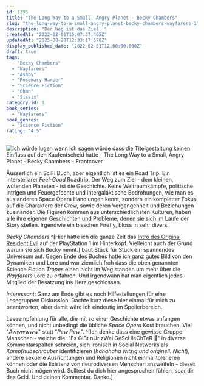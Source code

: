 ```yaml
---
id: 1395
title: "The Long Way to a Small, Angry Planet - Becky Chambers"
slug: "the-long-way-to-a-small-angry-planet-becky-chambers-wayfarers-1"
description: "Der Weg ist das Ziel. "
createdAt: "2022-02-01T15:07:37.465Z"
updatedAt: "2025-08-20T12:33:17.570Z"
display_published_date: "2022-02-01T12:00:00.000Z"
draft: true
tags:
  - "Becky Chambers"
  - "Wayfarers"
  - "Ashby"
  - "Rosemary Harper"
  - "Science Fiction"
  - "Ohan"
  - "Sissix"
category_id: 1
book_series:
  - "Wayfarers"
book_genres:
  - "Science Fiction"
rating: "4.5"
---
```


![Ich würde lugen wenn ich sagen würde dass die Titelgestaltung keinen Einfluss auf den Kaufentscheid hatte - The Long Way to a Small, Angry Planet - Becky Chambers - Frontcover](https://res.cloudinary.com/dlsll9dkn/image/upload/v1643721852/photo_2022_02_01_14_23_50_9d645bbff1.jpg)

Äusserlich ein SciFi Buch, aber eigentlich ist es ein Road Trip. Ein interstellarer *Feel-Good* Roadtrip. Der Weg zum Ziel - dem kleinen, wütenden Planeten - ist die Geschichte. Keine Weltraumkämpfe, politische Intrigen und Feuergefechte und intergalaktische Bedrohungen, wie man es aus anderen Space Opera Handlungen kennt, sondern ein kompletter Fokus auf die Charaktere der Crew, sowie deren Vergangenheit und Beziehungen zueinander. Die Figuren kommen aus unterschiedlichsten Kulturen, haben alle ihre eigenen Geschichten und Probleme, denen sie sich im Laufe der Story stellen. Irgendwie ein bisschen Firefly, bloss in sehr divers.

*Becky Chambers* ^[Hier hatte ich die ganze Zeit das [Intro des Original Resident Evil](https://youtu.be/xMPNMz_XdIk?t=210) auf der PlayStation 1 im Hinterkopf. Vielleicht auch der Grund warum sie sich Becky nennt.] baut Stück für Stück ein spannendes Universum auf. Gegen Ende des Buches hatte ich ganz gutes Bild von den Dynamiken und Lore und war ziemlich froh dass die oben genannten Science Fiction *Tropes* einen nicht im Weg standen um mehr über die *Wayfarers* Lore zu erfahren. Und irgendwann hat man eigentlich jedes Mitglied der Besatzung ins Herz geschlossen.

*Interessant*: Ganz am Ende gibt es noch Hilfestellungen für eine Lesegruppen Diskussion. Dachte kurz diese hier einmal für mich zu beantworten, aber damit wäre ich eindeutig im Spoilerbereich. 

Leseempfehlung für alle, die mit so einer Geschichte etwas anfangen können, und nicht unbedingt die übliche *Space Opera* Kost brauchen. Viel "*Awwwwww*" statt "*Pew Pew"*. ^[Ich denke dass eine gewisse Gruppe Menschen - welche die: "Es GiBt nUr zWei GeScHleChTeR 🤡" in diverse Kommentarspalten schreien, sich ironisch in Social Networks als *Kampfhubschrauber* identifizieren (*hahahaha witzig und originell. Nicht*), andere sexuelle Ausrichtungen und Religionen nicht einmal tolerieren können oder die Existenz von neurodiversen Menschen anzweifeln -  dieses Buch nicht mögen wird. Solltest du dich hier angesprochen fühlen, spar dir das Geld. Und deinen Kommentar. Danke.]